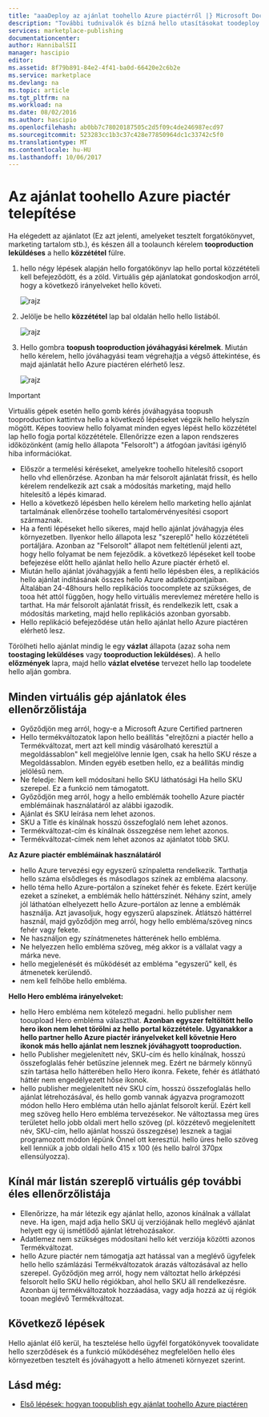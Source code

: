```yaml
---
title: "aaaDeploy az ajánlat toohello Azure piactérről |} Microsoft Docs"
description: "További tudnivalók és bízná hello utasításokat toodeploy ajánlatát – virtuálisgép-lemezkép, fejlesztői szolgáltatás, szolgáltatás stb--toohello Azure piactéren."
services: marketplace-publishing
documentationcenter: 
author: HannibalSII
manager: hascipio
editor: 
ms.assetid: 8f79b891-84e2-4f41-ba0d-66420e2c6b2e
ms.service: marketplace
ms.devlang: na
ms.topic: article
ms.tgt_pltfrm: na
ms.workload: na
ms.date: 08/02/2016
ms.author: hascipio
ms.openlocfilehash: ab0bb7c78020187505c2d5f09c4de246987ecd97
ms.sourcegitcommit: 523283cc1b3c37c428e77850964dc1c33742c5f0
ms.translationtype: MT
ms.contentlocale: hu-HU
ms.lasthandoff: 10/06/2017
---
```

# <a name="deploy-your-offer-toohello-azure-marketplace"></a>Az ajánlat toohello Azure piactér telepítése
Ha elégedett az ajánlatot (Ez azt jelenti, amelyeket tesztelt forgatókönyvet, marketing tartalom stb.), és készen áll a toolaunch kérelem **tooproduction leküldéses** a hello **közzététel** fülre.  

1. hello négy lépések alapján hello forgatókönyv lap hello portal közzétételi kell befejeződött, és a zöld. Virtuális gép ajánlatokat gondoskodjon arról, hogy a következő irányelveket hello követi.
   
    ![rajz][img-pubportal-walkthru-checked]
2. Jelölje be hello **közzététel** lap bal oldalán hello hello listából.
   
    ![rajz][img-pubportal-menu-publish]
3. Hello gombra **toopush tooproduction jóváhagyási kérelmek**. Miután hello kérelem, hello jóváhagyási team végrehajtja a végső áttekintése, és majd ajánlatát hello Azure piactéren elérhető lesz.
   
    ![rajz][img-pubportal-publish-pushproduction]

> [!IMPORTANT]
> Virtuális gépek esetén hello gomb kérés jóváhagyása toopush tooproduction kattintva hello a következő lépéseket végzik hello helyszín mögött. Képes tooview hello folyamat minden egyes lépést hello közzététel lap hello fogja portal közzététele. Ellenőrizze ezen a lapon rendszeres időközönként (amíg hello állapota "Felsorolt") a átfogóan javítási igénylő hiba információkat.
> 
> * Először a termelési kéréseket, amelyekre toohello hitelesítő csoport hello vhd ellenőrzése. Azonban ha már felsorolt ajánlatát frissít, és hello kérelem rendelkezik azt csak a módosítás marketing, majd hello hitelesítő a lépés kimarad.
> * Hello a következő lépésben hello kérelem hello marketing hello ajánlat tartalmának ellenőrzése toohello tartalomérvényesítési csoport származnak.
> * Ha a fenti lépéseket hello sikeres, majd hello ajánlat jóváhagyja éles környezetben. Ilyenkor hello állapota lesz "szereplő" hello közzétételi portáljára. Azonban az "Felsorolt" állapot nem feltétlenül jelenti azt, hogy hello folyamat be nem fejeződik. a következő lépéseket kell toobe befejezése előtt hello ajánlat hello hello Azure piactér érhető el.
> * Miután hello ajánlat jóváhagyják a fenti hello lépésben éles, a replikációs hello ajánlat indításának összes hello Azure adatközpontjaiban. Általában 24-48hours hello replikációs toocomplete az szükséges, de tooa hét attól függően, hogy hello virtuális merevlemez méretére hello is tarthat. Ha már felsorolt ajánlatát frissít, és rendelkezik lett, csak a módosítás marketing, majd hello replikációs azonban gyorsabb.
> * Hello replikáció befejeződése után hello ajánlat hello Azure piactéren elérhető lesz.
> 
> Törölheti hello ajánlat mindig le egy **vázlat** állapota (azaz soha nem **toostaging leküldéses** vagy **tooproduction leküldéses**). A hello **előzmények** lapra, majd hello **vázlat elvetése** tervezet hello lap toodelete hello alján gombra.
> 
> 

## <a name="production-checklist-for-all-virtual-machine-offers"></a>Minden virtuális gép ajánlatok éles ellenőrzőlistája
* Győződjön meg arról, hogy-e a Microsoft Azure Certified partneren
* Hello termékváltozatok lapon hello beállítás "elrejtőzni a piactér hello a Termékváltozat, mert azt kell mindig vásárolható keresztül a megoldássablon" kell megjelölve lennie Igen, csak ha hello SKU része a Megoldássablon. Minden egyéb esetben hello, ez a beállítás mindig jelölésű nem.
* Ne feledje: Nem kell módosítani hello SKU láthatósági Ha hello SKU szerepel. Ez a funkció nem támogatott.
* Győződjön meg arról, hogy a hello emblémák toohello Azure piactér emblémáinak használatáról az alábbi igazodik.
* Ajánlat és SKU leírása nem lehet azonos.
* SKU a Title és kínálnak hosszú összefoglaló nem lehet azonos.
* Termékváltozat-cím és kínálnak összegzése nem lehet azonos.
* Termékváltozat-címek nem lehet azonos az ajánlatot több SKU.

**Az Azure piactér emblémáinak használatáról**

* hello Azure tervezési egy egyszerű színpaletta rendelkezik. Tarthatja hello száma elsődleges és másodlagos színek az embléma alacsony.
* hello téma hello Azure-portálon a színeket fehér és fekete. Ezért kerülje ezeket a színeket, a emblémák hello háttérszínét. Néhány színt, amely jól láthatóan elhelyezett hello Azure-portálon az lenne a emblémák használja. Azt javasoljuk, hogy egyszerű alapszínek. Átlátszó háttérrel használ, majd győződjön meg arról, hogy hello embléma/szöveg nincs fehér vagy fekete.
* Ne használjon egy színátmenetes hátterének hello embléma.
* Ne helyezzen hello embléma szöveg, még akkor is a vállalat vagy a márka neve.
* hello megjelenését és működését az embléma "egyszerű" kell, és átmenetek kerülendő.
* nem kell felhőbe hello embléma.

**Hello Hero embléma irányelveket:**

* hello Hero embléma nem kötelező megadni. hello publisher nem tooupload Hero embléma választhat. **Azonban egyszer feltöltött hello hero ikon nem lehet törölni az hello portal közzététele. Ugyanakkor a hello partner hello Azure piactér irányelveket kell követnie Hero ikonok más hello ajánlat nem lesznek jóváhagyott tooproduction.**
* hello Publisher megjelenített név, SKU-cím és hello kínálnak, hosszú összefoglalás fehér betűszíne jelennek meg. Ezért ne bármely könnyű szín tartása hello hátterében hello Hero ikonra. Fekete, fehér és átlátható háttér nem engedélyezett hőse ikonok.
* hello publisher megjelenített név SKU cím, hosszú összefoglalás hello ajánlat létrehozásával, és hello gomb vannak ágyazva programozott módon hello Hero embléma után hello ajánlat felsorolt kerül. Ezért kell meg szöveg hello Hero embléma tervezésekor. Ne változtassa meg üres területet hello jobb oldali mert hello szöveg (pl. közzétevő megjelenített név, SKU-cím, hello ajánlat hosszú összegzése) lesznek a tagjai programozott módon lépünk Önnel ott keresztül. hello üres hello szöveg kell lenniük a jobb oldali hello 415 x 100 (és hello balról 370px ellensúlyozza).

## <a name="additional-production-checklist-for-already-listed-virtual-machine-offers"></a>Kínál már listán szereplő virtuális gép további éles ellenőrzőlistája
* Ellenőrizze, ha már létezik egy ajánlat hello, azonos kínálnak a vállalat neve. Ha igen, majd adja hello SKU új verziójának hello meglévő ajánlat helyett egy új ismétlődő ajánlat létrehozásakor.
* Adatlemez nem szükséges módosítani hello két verziója közötti azonos Termékváltozat.
* hello Azure piactér nem támogatja azt hatással van a meglévő ügyfelek hello hello számlázási Termékváltozatok árazás változásával az hello szerepel. Győződjön meg arról, hogy nem változtat hello árképzési felsorolt hello SKU hello régiókban, ahol hello SKU áll rendelkezésre. Azonban új termékváltozatok hozzáadása, vagy adja hozzá az új régiók tooan meglévő Termékváltozat.

## <a name="next-steps"></a>Következő lépések
Hello ajánlat élő kerül, ha tesztelése hello ügyfél forgatókönyvek toovalidate hello szerződések és a funkció működéséhez megfelelően hello éles környezetben tesztelt és jóváhagyott a hello átmeneti környezet szerint.

## <a name="see-also"></a>Lásd még:
* [Első lépések: hogyan toopublish egy ajánlat toohello Azure piactéren](marketplace-publishing-getting-started.md)

[img-pubportal-walkthru-checked]:media/marketplace-publishing-push-to-production/pubportal-walkthru-checked.png
[img-pubportal-menu-publish]:media/marketplace-publishing-push-to-production/pubportal-menu-publish.png
[img-pubportal-publish-pushproduction]:media/marketplace-publishing-push-to-production/pubportal-publish-pushproduction.png
